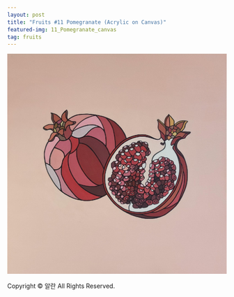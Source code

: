 ```yaml
---
layout: post
title: "Fruits #11 Pomegranate (Acrylic on Canvas)"
featured-img: 11_Pomegranate_canvas
tag: fruits
---
```


![](/assets/img/posts/11_Pomegranate_canvas.jpg)

Copyright © 알란 All Rights Reserved.
